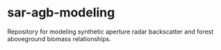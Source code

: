 # sar-agb-modeling
Repository for modeling synthetic aperture radar backscatter and forest aboveground biomass relationships.
